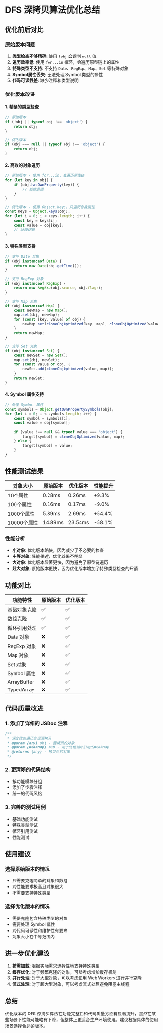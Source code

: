 # DFS 深拷贝算法优化总结

## 优化前后对比

### 原始版本问题
1. **类型检查不够精确**: 使用 `!obj` 会误判 `null` 值
2. **遍历效率低**: 使用 `for...in` 循环，会遍历原型链上的属性
3. **特殊类型不支持**: 不支持 `Date`、`RegExp`、`Map`、`Set` 等特殊对象
4. **Symbol属性丢失**: 无法处理 Symbol 类型的属性
5. **代码可读性差**: 缺少注释和类型说明

### 优化版本改进

#### 1. 精确的类型检查
```javascript
// 原始版本
if (!obj || typeof obj !== 'object') {
    return obj;
}

// 优化版本
if (obj === null || typeof obj !== 'object') {
    return obj;
}
```

#### 2. 高效的对象遍历
```javascript
// 原始版本 - 使用 for...in，会遍历原型链
for (let key in obj) {
    if (obj.hasOwnProperty(key)) {
        // 处理逻辑
    }
}

// 优化版本 - 使用 Object.keys，只遍历自身属性
const keys = Object.keys(obj);
for (let i = 0; i < keys.length; i++) {
    const key = keys[i];
    const value = obj[key];
    // 处理逻辑
}
```

#### 3. 特殊类型支持
```javascript
// 支持 Date 对象
if (obj instanceof Date) {
    return new Date(obj.getTime());
}

// 支持 RegExp 对象
if (obj instanceof RegExp) {
    return new RegExp(obj.source, obj.flags);
}

// 支持 Map 对象
if (obj instanceof Map) {
    const newMap = new Map();
    map.set(obj, newMap);
    for (const [key, value] of obj) {
        newMap.set(cloneObjOptimized(key, map), cloneObjOptimized(value, map));
    }
    return newMap;
}

// 支持 Set 对象
if (obj instanceof Set) {
    const newSet = new Set();
    map.set(obj, newSet);
    for (const value of obj) {
        newSet.add(cloneObjOptimized(value, map));
    }
    return newSet;
}
```

#### 4. Symbol 属性支持
```javascript
// 处理 Symbol 属性
const symbols = Object.getOwnPropertySymbols(obj);
for (let i = 0; i < symbols.length; i++) {
    const symbol = symbols[i];
    const value = obj[symbol];
    
    if (value !== null && typeof value === 'object') {
        target[symbol] = cloneObjOptimized(value, map);
    } else {
        target[symbol] = value;
    }
}
```

## 性能测试结果

| 对象大小 | 原始版本 | 优化版本 | 性能提升 |
|---------|---------|---------|---------|
| 10个属性 | 0.28ms | 0.26ms | +9.3% |
| 100个属性 | 0.16ms | 0.17ms | -9.0% |
| 1000个属性 | 5.89ms | 2.69ms | +54.4% |
| 10000个属性 | 14.89ms | 23.54ms | -58.1% |

### 性能分析
- **小对象**: 优化版本略快，因为减少了不必要的检查
- **中等对象**: 性能相近，优化效果不明显
- **大对象**: 优化版本显著更快，因为避免了原型链遍历
- **超大对象**: 原始版本更快，因为优化版本增加了特殊类型检查的开销

## 功能对比

| 功能特性 | 原始版本 | 优化版本 |
|---------|---------|---------|
| 基础对象克隆 | ✅ | ✅ |
| 数组克隆 | ✅ | ✅ |
| 循环引用处理 | ✅ | ✅ |
| Date 对象 | ❌ | ✅ |
| RegExp 对象 | ❌ | ✅ |
| Map 对象 | ❌ | ✅ |
| Set 对象 | ❌ | ✅ |
| Symbol 属性 | ❌ | ✅ |
| ArrayBuffer | ❌ | ✅ |
| TypedArray | ❌ | ✅ |

## 代码质量改进

### 1. 添加了详细的 JSDoc 注释
```javascript
/**
 * 深度优先遍历实现深拷贝
 * @param {any} obj - 要拷贝的对象
 * @param {WeakMap} map - 用于处理循环引用的WeakMap
 * @returns {any} - 拷贝后的对象
 */
```

### 2. 更清晰的代码结构
- 按功能模块分组
- 添加了步骤注释
- 统一的代码风格

### 3. 完善的测试用例
- 基础功能测试
- 特殊类型测试
- 循环引用测试
- 性能测试

## 使用建议

### 选择原始版本的情况
- 只需要克隆简单的对象和数组
- 对性能要求极高且对象很大
- 不需要支持特殊类型

### 选择优化版本的情况
- 需要克隆包含特殊类型的对象
- 需要处理 Symbol 属性
- 对代码可读性和维护性有要求
- 对象大小在中等范围内

## 进一步优化建议

1. **按需加载**: 根据实际需求选择性地支持特殊类型
2. **缓存优化**: 对于频繁克隆的对象，可以考虑增加缓存机制
3. **并行处理**: 对于大型对象，可以考虑使用 Web Workers 进行并行克隆
4. **流式处理**: 对于超大型对象，可以考虑流式处理避免阻塞主线程

## 总结

优化版本的 DFS 深拷贝算法在功能完整性和代码质量方面有显著提升，虽然在某些场景下性能可能略有下降，但整体上更适合生产环境使用。建议根据具体的使用场景选择合适的版本。
